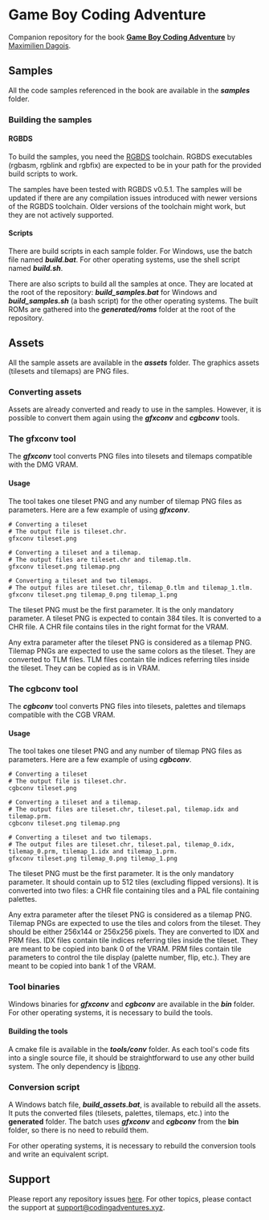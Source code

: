 # Game Boy Coding Adventure

Companion repository for the book [**Game Boy Coding Adventure**](https://mdagois.gumroad.com/l/CODQn) by [Maximilien Dagois](https://mdagois.gumroad.com/).

## Samples

All the code samples referenced in the book are available in the ***samples*** folder.

### Building the samples

#### RGBDS

To build the samples, you need the [RGBDS](https://rgbds.gbdev.io/) toolchain.
RGBDS executables (rgbasm, rgblink and rgbfix) are expected to be in your path for the provided build scripts to work.

The samples have been tested with RGBDS v0.5.1.
The samples will be updated if there are any compilation issues introduced with newer versions of the RGBDS toolchain.
Older versions of the toolchain might work, but they are not actively supported.

#### Scripts

There are build scripts in each sample folder.
For Windows, use the batch file named ***build.bat***.
For other operating systems, use the shell script named ***build.sh***.

There are also scripts to build all the samples at once.
They are located at the root of the repository: ***build_samples.bat*** for Windows and ***build_samples.sh*** (a bash script) for the other operating systems.
The built ROMs are gathered into the ***generated/roms*** folder at the root of the repository.

## Assets

All the sample assets are available in the ***assets*** folder.
The graphics assets (tilesets and tilemaps) are PNG files.

### Converting assets

Assets are already converted and ready to use in the samples.
However, it is possible to convert them again using the ***gfxconv*** and ***cgbconv*** tools.

### The gfxconv tool

The ***gfxconv*** tool converts PNG files into tilesets and tilemaps compatible with the DMG VRAM.

#### Usage

The tool takes one tileset PNG and any number of tilemap PNG files as parameters.
Here are a few example of using ***gfxconv***.

```
# Converting a tileset
# The output file is tileset.chr.
gfxconv tileset.png

# Converting a tileset and a tilemap.
# The output files are tileset.chr and tilemap.tlm.
gfxconv tileset.png tilemap.png

# Converting a tileset and two tilemaps.
# The output files are tileset.chr, tilemap_0.tlm and tilemap_1.tlm.
gfxconv tileset.png tilemap_0.png tilemap_1.png
```

The tileset PNG must be the first parameter.
It is the only mandatory parameter.
A tileset PNG is expected to contain 384 tiles.
It is converted to a CHR file.
A CHR file contains tiles in the right format for the VRAM.

Any extra parameter after the tileset PNG is considered as a tilemap PNG.
Tilemap PNGs are expected to use the same colors as the tileset.
They are converted to TLM files.
TLM files contain tile indices referring tiles inside the tileset.
They can be copied as is in VRAM.

### The cgbconv tool

The ***cgbconv*** tool converts PNG files into tilesets, palettes and tilemaps compatible with the CGB VRAM.

#### Usage

The tool takes one tileset PNG and any number of tilemap PNG files as parameters.
Here are a few example of using ***cgbconv***.

```
# Converting a tileset
# The output file is tileset.chr.
cgbconv tileset.png

# Converting a tileset and a tilemap.
# The output files are tileset.chr, tileset.pal, tilemap.idx and tilemap.prm.
cgbconv tileset.png tilemap.png

# Converting a tileset and two tilemaps.
# The output files are tileset.chr, tileset.pal, tilemap_0.idx, tilemap_0.prm, tilemap_1.idx and tilemap_1.prm.
gfxconv tileset.png tilemap_0.png tilemap_1.png
```

The tileset PNG must be the first parameter.
It is the only mandatory parameter.
It should contain up to 512 tiles (excluding flipped versions).
It is converted into two files: a CHR file containing tiles and a PAL file containing palettes.

Any extra parameter after the tileset PNG is considered as a tilemap PNG.
Tilemap PNGs are expected to use the tiles and colors from the tileset.
They should be either 256x144 or 256x256 pixels.
They are converted to IDX and PRM files.
IDX files contain tile indices referring tiles inside the tileset.
They are meant to be copied into bank 0 of the VRAM.
PRM files contain tile parameters to control the tile display (palette number, flip, etc.).
They are meant to be copied into bank 1 of the VRAM.

### Tool binaries

Windows binaries for ***gfxconv*** and ***cgbconv*** are available in the ***bin*** folder.
For other operating systems, it is necessary to build the tools.

#### Building the tools

A cmake file is available in the ***tools/conv*** folder.
As each tool's code fits into a single source file, it should be straightforward to use any other build system.
The only dependency is [libpng](http://www.libpng.org/pub/png/libpng.html).

### Conversion script

A Windows batch file, ***build_assets.bat***, is available to rebuild all the assets.
It puts the converted files (tilesets, palettes, tilemaps, etc.) into the **generated** folder.
The batch uses ***gfxconv*** and ***cgbconv*** from the **bin** folder, so there is no need to rebuild them.

For other operating systems, it is necessary to rebuild the conversion tools and write an equivalent script.

## Support

Please report any repository issues [here](https://github.com/mdagois/gca/issues).
For other topics, please contact the support at support@codingadventures.xyz.


